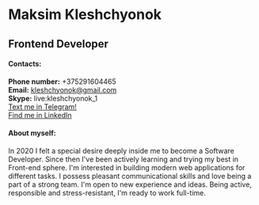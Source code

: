 # **Maksim Kleshchyonok**
## Frontend Developer
#### Contacts:
**Phone number:** +375291604465<br>
**Email:** kleshchyonok@gmail.com<br>
**Skype:** live:kleshchyonok_1<br>
[Text me in Telegram!](https://t.me/Max_Kleshchyonok) <br>
[Find me in LinkedIn](https://www.linkedin.com/in/maxim-kleshchyonok-5b1b60193/) <br>
#### About myself:
In 2020 I felt a special desire deeply inside me to become a Software Developer. Since then I've been actively learning and trying my best in Front-end sphere. I'm interested in building modern web applications for different tasks. I possess pleasant communicational skills and love being a part of a strong team. I'm open to new experience and ideas. Being active, responsible and stress-resistant, I'm ready to work full-time. 

